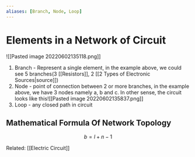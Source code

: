 ```yaml
---
aliases: [Branch, Node, Loop]
---
```


# Elements in a Network of Circuit

![[Pasted image 20220602135118.png]]

1. Branch - Represent a single element, in the example above, we could see 5 branches(3 [[Resistors]], 2 [[2 Types of Electronic Sources|source]])
2. Node  - point of connection between 2 or more branches, in the example above, we have 3 nodes namely a, b and c. In other sense, the circuit looks like this![[Pasted image 20220602135837.png]] 
3. Loop - any closed path in circuit

## Mathematical Formula Of Network Topology
 $$b = l + n - 1$$

Related: [[Electric Circuit]]


